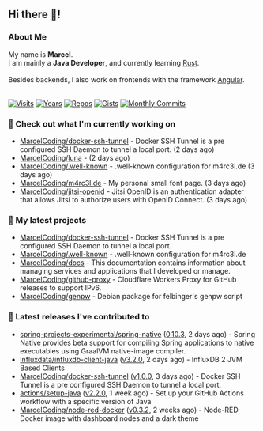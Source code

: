 ## Hi there 👋!




### About Me

My name is **Marcel**.<br>
I am mainly a **Java Developer**, and currently learning [Rust](https://www.rust-lang.org).<br>
<br>
Besides backends, I also work on frontends with the framework [Angular](https://angular.io).
<br>
<br>

[![Visits](https://badges.pufler.dev/visits/MarcelCoding/MarcelCoding?style=flat-square&color=black&logo=github)](https://github.com/MarcelCoding)
[![Years](https://badges.pufler.dev/years/MarcelCoding?style=flat-square&color=black&logo=github)](https://github.com/MarcelCoding)
[![Repos](https://badges.pufler.dev/repos/MarcelCoding?style=flat-square&color=black&logo=github)](https://github.com/MarcelCoding?tab=repositories)
[![Gists](https://badges.pufler.dev/gists/MarcelCoding?style=flat-square&color=black&logo=github)](https://gist.github.com/MarcelCoding)
[![Monthly Commits](https://badges.pufler.dev/commits/monthly/MarcelCoding?style=flat-square&color=black&logo=github)](https://github.com/MarcelCoding)

### 👷 Check out what I'm currently working on

- [MarcelCoding/docker-ssh-tunnel](https://github.com/MarcelCoding/docker-ssh-tunnel) - Docker SSH Tunnel is a pre configured SSH Daemon to tunnel a local port. (2 days ago)
- [MarcelCoding/luna](https://github.com/MarcelCoding/luna) -  (2 days ago)
- [MarcelCoding/.well-known](https://github.com/MarcelCoding/.well-known) - .well-known configuration for m4rc3l.de (3 days ago)
- [MarcelCoding/m4rc3l.de](https://github.com/MarcelCoding/m4rc3l.de) - My personal small font page. (3 days ago)
- [MarcelCoding/jitsi-openid](https://github.com/MarcelCoding/jitsi-openid) - Jitsi OpenID is an authentication adapter that allows Jitsi to authorize users with OpenID Connect. (3 days ago)

### 🌱 My latest projects

- [MarcelCoding/docker-ssh-tunnel](https://github.com/MarcelCoding/docker-ssh-tunnel) - Docker SSH Tunnel is a pre configured SSH Daemon to tunnel a local port.
- [MarcelCoding/.well-known](https://github.com/MarcelCoding/.well-known) - .well-known configuration for m4rc3l.de
- [MarcelCoding/docs](https://github.com/MarcelCoding/docs) - This documentation contains information about managing services and applications that I developed or manage.
- [MarcelCoding/github-proxy](https://github.com/MarcelCoding/github-proxy) - Cloudflare Workers Proxy for GitHub releases to support IPv6.
- [MarcelCoding/genpw](https://github.com/MarcelCoding/genpw) - Debian package for felbinger&#39;s genpw script

### 🔭 Latest releases I've contributed to

- [spring-projects-experimental/spring-native](https://github.com/spring-projects-experimental/spring-native) ([0.10.3](https://github.com/spring-projects-experimental/spring-native/releases/tag/0.10.3), 2 days ago) - Spring Native provides beta support for compiling Spring applications to native executables using GraalVM native-image compiler.
- [influxdata/influxdb-client-java](https://github.com/influxdata/influxdb-client-java) ([v3.2.0](https://github.com/influxdata/influxdb-client-java/releases/tag/v3.2.0), 2 days ago) - InfluxDB 2 JVM Based Clients
- [MarcelCoding/docker-ssh-tunnel](https://github.com/MarcelCoding/docker-ssh-tunnel) ([v1.0.0](https://github.com/MarcelCoding/docker-ssh-tunnel/releases/tag/v1.0.0), 3 days ago) - Docker SSH Tunnel is a pre configured SSH Daemon to tunnel a local port.
- [actions/setup-java](https://github.com/actions/setup-java) ([v2.2.0](https://github.com/actions/setup-java/releases/tag/v2.2.0), 1 week ago) - Set up your GitHub Actions workflow with a specific version of Java
- [MarcelCoding/node-red-docker](https://github.com/MarcelCoding/node-red-docker) ([v0.3.2](https://github.com/MarcelCoding/node-red-docker/releases/tag/v0.3.2), 2 weeks ago) - Node-RED Docker image with dashboard nodes and a dark theme


